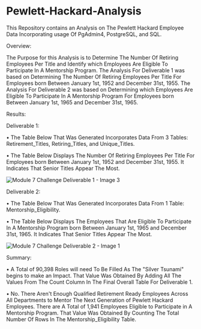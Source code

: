 # Pewlett-Hackard-Analysis

This Repository contains an Analysis on The Pewlett Hackard Employee Data Incorporating usage Of PgAdmin4, PostgreSQL, and SQL.


Overview:

The Purpose for this Analysis is to Determine The Number Of Retiring Employees Per Title and Identify which Employees Are Eligible To Participate In A Mentorship Program. The Analysis For Deliverable 1 was based on Determining The Number Of Retiring Employees Per Title For Employees born Between January 1st, 1952 and December 31st, 1955. The Analysis For Deliverable 2 was based on Determining which Employees Are Eligible To Participate In A Mentorship Program For Employees born Between January 1st, 1965 and December 31st, 1965.


Results:


Deliverable 1: 

• The Table Below That Was Generated Incorporates Data From 3 Tables: Retirement_Titles, Retiring_Titles, and Unique_Titles.

• The Table Below Displays The Number Of Retiring Employees Per Title For Employees born Between January 1st, 1952 and December 31st, 1955. It Indicates That Senior Titles Appear The Most. 


![Module 7 Challenge Deliverable 1 - Image 3](https://user-images.githubusercontent.com/80506578/180005028-95a0f565-06a2-48bf-a104-828ce210c1bf.png)



Deliverable 2: 


• The Table Below That Was Generated Incorporates Data From 1 Table: Mentorship_Eligibility. 

• The Table Below Displays The Employees That Are Eligible To Participate In A Mentorship Program born Between January 1st, 1965 and December 31st, 1965. It Indicates That Senior Titles Appear The Most.


![Module 7 Challenge Deliverable 2 - Image 1](https://user-images.githubusercontent.com/80506578/180008683-9a9e7d66-abdf-4a6f-a0ae-5ac75e489c07.png)



Summary: 

• A Total of 90,398 Roles will need To Be Filled As The "Silver Tsunami" begins to make an Impact. That Value Was Obtained By Adding All The Values From The Count Column In The Final Overall Table For Deliverable 1. 

• No. There Aren't Enough Qualified Retirement Ready Employees Across All Departments to Mentor The Next Generation of Pewlett Hackard Employees. There are A Total of 1,941 Employees Eligible to Participate in A Mentorship Program. That Value Was Obtained By Counting The Total Number Of Rows In The Mentorship_Eligibility Table.




